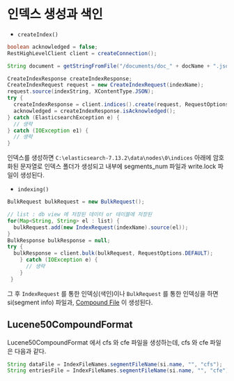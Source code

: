 # 인덱스 생성과 색인

- `createIndex()`

```java
boolean acknowledged = false;
RestHighLevelClient client = createConnection();

String document = getStringFromFile("/documents/doc_" + docName + ".json");

CreateIndexResponse createIndexResponse;
CreateIndexRequest request = new CreateIndexRequest(indexName);
request.source(indexString, XContentType.JSON);
try {
  createIndexResponse = client.indices().create(request, RequestOptions.DEFAULT);
  acknowledged = createIndexResponse.isAcknowledged();
} catch (ElasticsearchException e) {
  // 생략
} catch (IOException e1) {
  // 생략
}
```

인덱스를 생성하면 `C:\elasticsearch-7.13.2\data\nodes\0\indices` 아래에 암호화된 문자열로 인덱스 폴더가 생성되고 
내부에 segments_num 파일과 write.lock 파일이 생성된다.

- `indexing()`

```java
BulkRequest bulkRequest = new BulkRequest();

// list : db view 에 저장된 데이터 or 테이블에 저장된 
for(Map<String, String> el : list) {
  bulkRequest.add(new IndexRequest(indexName).source(el));
}
BulkResponse bulkResponse = null;
try {
  bulkResponse = client.bulk(bulkRequest, RequestOptions.DEFAULT);
    } catch (IOException e) {
      // 생략
    }
 }
```

그 후 `IndexRequest` 를 통한 인덱싱(색인)이나 `BulkRequest` 를 통한 인덱싱을 하면 si(segment info) 파일과, [Compound File](https://lucene.apache.org/core/5_1_0/core/org/apache/lucene/codecs/lucene50/Lucene50CompoundFormat.html) 이 생성된다.

## Lucene50CompoundFormat

Lucene50CompoundFormat 에서 cfs 와 cfe 파일을 생성하는데, cfs 와 cfe 파일은 다음과 같다.

```java
String dataFile = IndexFileNames.segmentFileName(si.name, "", "cfs");
String entriesFile = IndexFileNames.segmentFileName(si.name, "", "cfe");
```
